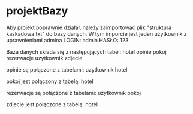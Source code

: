 # projektBazy
Aby projekt poprawnie działał, należy zaimportować plik "struktura kaskadowa.txt" do bazy danych.
W tym imporcie jest jeden użytkownik z uprawnieniami admina
LOGIN: admin
HASŁO: 123

Baza danych składa się z następujących tabel:
hotel
opinie
pokoj
rezerwacje
uzytkownik
zdjecie

opinie są połączone z tabelami:
uzytkownik
hotel

pokoj jest połączony z tabelą:
hotel

rezerwacje są połączone z tabelami:
uzytkownik
pokoj

zdjecie jest połączone z tabelą:
hotel
